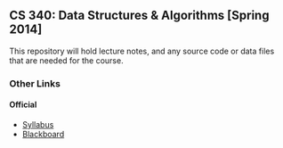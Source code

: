 ## CS 340: Data Structures &amp; Algorithms [Spring 2014]

This repository will hold lecture notes, and any source code or data
files that are needed for the course.

### Other Links

#### Official

* [Syllabus](https://docs.google.com/document/d/1xsax0evV8tRT5OE80D1SgsRYY3o45JbQMiEPGPhGPrs/pub)
* [Blackboard](blackboard.olivetcollege.edu)
